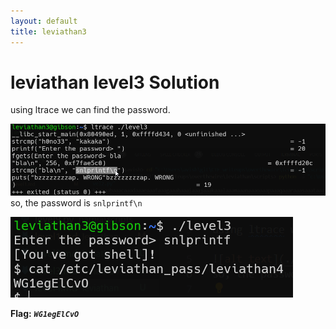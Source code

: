 ```yaml
---
layout: default
title: leviathan3
---
```


# leviathan level3 Solution

using ltrace we can find the password.

![alt text](./images/level3_1.png)
so, the password is `snlprintf\n`

![alt text](./images/level3_2.png)



**Flag:** ***`WG1egElCvO`*** 
